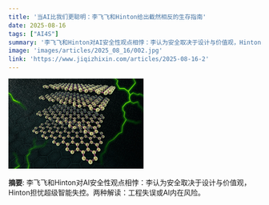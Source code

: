 ```yaml
---
title: '当AI比我们更聪明：李飞飞和Hinton给出截然相反的生存指南'
date: 2025-08-16
tags: ["AI4S"]
summary: '李飞飞和Hinton对AI安全性观点相悖：李认为安全取决于设计与价值观，Hinton担忧超级智能失控。两种解读：工程失误或AI内在风险。'
image: 'images/articles/2025_08_16/002.jpg'
link: 'https://www.jiqizhixin.com/articles/2025-08-16-2'
---
```

![当AI比我们更聪明：李飞飞和Hinton给出截然相反的生存指南](images/articles/2025_08_16/002.jpg)

**摘要**: 李飞飞和Hinton对AI安全性观点相悖：李认为安全取决于设计与价值观，Hinton担忧超级智能失控。两种解读：工程失误或AI内在风险。

